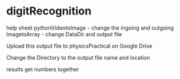 # digitRecognition

help sheet
pythonVideotoImage - change the ingoing and outgoing
ImagetoArray - change DataDir and output file

Upload this output file to physicsPractical on Google Drive

Change the Directory to the output file name and location

results get numbers together